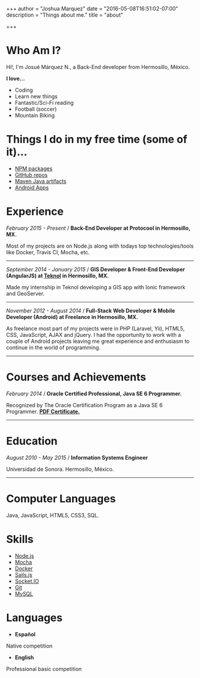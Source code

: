 +++
author = "Joshua Marquez"
date = "2016-05-08T16:51:02-07:00"
description = "Things about me."
title = "about"

+++

# Who Am I?

Hi!, I'm Josué Márquez N., a Back-End developer from Hermosillo, México.

**I love...**

*   Coding
*   Learn new things
*   Fantastic/Sci-Fi reading
*   Football (soccer)
*   Mountain Biking

# Things I do in my free time (some of it)...

*   [NPM packages](https://www.npmjs.com/~joshua.marquez)
*   [GitHub repos](https://github.com/joshuamarquez?tab=repositories)
*   [Maven Java artifacts](https://bintray.com/joshuamarquez/maven)
*   [Android Apps](https://play.google.com/store/apps/developer?id=Joshua+M%C3%A1rquez)

# Experience

_February 2015 - Present_ / **Back-End Developer at Protocool in Hermosillo, MX.**

Most of my projects are on Node.js along with todays top technologies/tools like
Docker, Travis CI, Mocha, etc.

---

_September 2014 - January 2015_ / **GIS Developer & Front-End Developer (AngularJS) at [Teknol](http://www.teknol.net/) in Hermosillo, MX.**

Made my internship in Teknol developing a GIS app with Ionic framework and
GeoServer.

---

_November 2012 - August 2014_ / **Full-Stack Web Developer & Mobile Developer (Android) at Freelance in Hermosillo, MX.**

As freelance most part of my projects were in PHP (Laravel, Yii), HTML5, CSS,
JavaScript, AJAX and jQuery. I had the opportunity to work with a couple of
Android projects leaving me great experience and enthusiasm to continue in the
world of programming.

---

# Courses and Achievements

_February 2014_ / **Oracle Certified Professional, Java SE 6 Programmer.**

Recognized by The Oracle Certification Program as a Java SE 6 Programmer.
[**PDF Certificate.**](http://joshuamarquez.me/docs/eCertificate.pdf)

---

# Education

_August 2010 - May 2015_ / **Information Systems Engineer**

Universidad de Sonora. Hermosillo, México.

---

# Computer Languages

Java, JavaScript, HTML5, CSS3, SQL.

# Skills

*   [Node.js](https://nodejs.org)
*   [Mocha](https://mochajs.org)
*   [Docker](https://www.docker.com)
*   [Sails.js](http://sailsjs.com)
*   [Socket.IO](http://socket.io)
*   [Git](https://git-scm.com)
*   [MySQL](https://www.mysql.com)

# Languages

*   **Español**

Native competition

*   **English**

Professional basic competition
